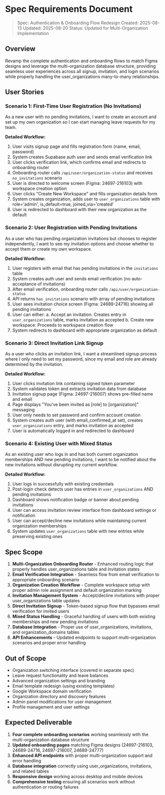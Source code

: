 # Spec Requirements Document

> Spec: Authentication & Onboarding Flow Redesign
> Created: 2025-08-13
> Updated: 2025-08-20
> Status: Updated for Multi-Organization Implementation

## Overview

Revamp the complete authentication and onboarding flows to match Figma designs and leverage the multi-organization database structure, providing seamless user experiences across all signup, invitation, and login scenarios while properly handling the user_organizations many-to-many relationships.

## User Stories

### Scenario 1: First-Time User Registration (No Invitations)

As a new user with no pending invitations, I want to create an account and set up my own organization so I can start managing leave requests for my team.

**Detailed Workflow:**
1. User visits signup page and fills registration form (name, email, password)
2. System creates Supabase auth user and sends email verification link
3. User clicks verification link, which confirms email and redirects to onboarding router
4. Onboarding router calls `/api/user/organization-status` and receives `no_invitations` scenario
5. User is directed to welcome screen (Figma: 24697-216103) with workspace creation option
6. User clicks "Create New Workspace" and fills organization details form
7. System creates organization, adds user to `user_organizations` table with role='admin', is_default=true, joined_via='created'
8. User is redirected to dashboard with their new organization as the default

### Scenario 2: User Registration with Pending Invitations

As a user who has pending organization invitations but chooses to register independently, I want to see my invitation options and choose whether to accept them or create my own workspace.

**Detailed Workflow:**
1. User registers with email that has pending invitations in the `invitations` table
2. System creates auth user and sends email verification (no auto-acceptance of invitations)
3. After email verification, onboarding router calls `/api/user/organization-status`
4. API returns `has_invitations` scenario with array of pending invitations
5. User sees invitation choice screen (Figma: 24689-24716) showing all pending invitations
6. User can either:
   a. Accept an invitation: Creates entry in `user_organizations` table, marks invitation as accepted
   b. Create new workspace: Proceeds to workspace creation flow
7. System redirects to dashboard with appropriate organization as default

### Scenario 3: Direct Invitation Link Signup

As a user who clicks an invitation link, I want a streamlined signup process where I only need to set my password, since my email and role are already determined by the invitation.

**Detailed Workflow:**
1. User clicks invitation link containing signed token parameter
2. System validates token and extracts invitation data from database
3. Invitation signup page (Figma: 24697-216007) shows pre-filled name and email
4. Page displays "You've been invited as [role] to [organization]" messaging
5. User only needs to set password and confirm account creation
6. System creates auth user (with email_confirmed_at set), creates `user_organizations` entry, and marks invitation as accepted
7. User is automatically logged in and redirected to dashboard

### Scenario 4: Existing User with Mixed Status

As an existing user who logs in and has both current organization memberships AND new pending invitations, I want to be notified about the new invitations without disrupting my current workflow.

**Detailed Workflow:**
1. User logs in successfully with existing credentials
2. Post-login check detects user has entries in `user_organizations` AND pending invitations
3. Dashboard shows notification badge or banner about pending invitations
4. User can access invitation review interface from dashboard settings or notification
5. User can accept/decline new invitations while maintaining current organization memberships
6. System updates `user_organizations` table with new entries while preserving existing ones

## Spec Scope

1. **Multi-Organization Onboarding Router** - Enhanced routing logic that properly handles user_organizations table and invitation states
2. **Email Verification Integration** - Seamless flow from email verification to appropriate onboarding scenario
3. **Organization Creation Workflow** - Complete workspace setup with proper admin role assignment and default organization marking
4. **Invitation Management System** - Accept/decline invitations with proper user_organizations table updates
5. **Direct Invitation Signup** - Token-based signup flow that bypasses email verification for invited users
6. **Mixed Status Handling** - Graceful handling of users with both existing memberships and new pending invitations
7. **Database Integration** - Proper use of user_organizations, invitations, and organization_domains tables
8. **API Enhancements** - Updated endpoints to support multi-organization scenarios and proper error handling

## Out of Scope

- Organization switching interface (covered in separate spec)
- Leave request functionality and leave balances
- Advanced organization settings and branding
- Email template redesign (using existing templates)
- Google Workspace domain verification
- Organization directory and discovery features
- Admin panel modifications for user management
- Profile management and user settings

## Expected Deliverable

1. **Four complete onboarding scenarios** working seamlessly with the multi-organization database structure
2. **Updated onboarding pages** matching Figma designs (24697-216103, 24689-24716, 24697-216007, 24689-24777)
3. **Enhanced API endpoints** with proper multi-organization support and error handling
4. **Database integration** correctly using user_organizations, invitations, and related tables
5. **Responsive design** working across desktop and mobile devices
6. **Comprehensive testing** ensuring all scenarios work without authentication or routing failures